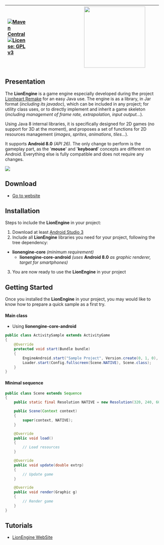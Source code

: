 | [![Maven Central](https://maven-badges.herokuapp.com/maven-central/com.b3dgs.lionengine/lionengine-core-android/badge.svg)](https://maven-badges.herokuapp.com/maven-central/com.b3dgs.lionengine/lionengine-core-android)<br>[![License: GPL v3](https://img.shields.io/badge/License-GPL%20v3-blue.svg)](https://www.gnu.org/licenses/gpl-3.0) | <a href="https://www.b3dgs.com/v7/page.php?lang=en&section=lionengine"><img hspace="170" src="https://user-images.githubusercontent.com/34600369/41530953-b6f4554a-72e9-11e8-9ab1-e49d390a9117.png" width="200"/></a> | [Presentation](#presentation)<br>[Download](#download)<br>[Installation](#installation)<br>[Getting Started](#getting-started)<br>[Tutorials](#tutorials) |
|:---|:---:|---:|

## Presentation

The __LionEngine__ is a game engine especially developed during the project [Lionheart Remake](http://www.b3dgs.com/v7/page.php?lang=en&section=lionheart_remake) for an easy Java use.
The engine is as a library, in Jar format (_including its javadoc_), which can be included in any project;
for utility class uses, or to directly implement and inherit a game skeleton (_including management of frame rate, extrapolation, input output..._).

Using Java 8 internal libraries, it is specifically designed for 2D games (no support for 3D at the moment), and proposes a set of functions for 2D resources management (_images_, _sprites_, _animations_, _tiles_...).

It supports __Android 8.0__ *(API 26)*.
The only change to perform is the gameplay part, as the '__mouse__' and '__keyboard__' concepts are different on Android.
Everything else is fully compatible and does not require any changes.

<a href="http://lionengine.b3dgs.com/v8-4/page.php?lang=en&section=home"><img src="http://lionengine.b3dgs.com/v8-4/img/home/overview_en.png"/></a>

## Download

* [Go to website](http://www.b3dgs.com/v7/page.php?lang=en&section=lionengine)

## Installation

Steps to include the __LionEngine__ in your project:

1. Download at least [Android Studio 3](https://developer.android.com/studio/index.html)
2. Include all __LionEngine__ libraries you need for your project, following the tree dependency:
  * __lionengine-core__ _(minimum requirement)_
    * __lionengine-core-android__ _(uses_ __Android 8.0__ _as graphic renderer, target for smartphones)_
3. You are now ready to use the __LionEngine__ in your project

## Getting Started

Once you installed the __LionEngine__ in your project, you may would like to know how to prepare a quick sample as a first try.

#### Main class

* Using __lionengine-core-android__
```java
public class ActivitySample extends ActivityGame
{
    @Override
    protected void start(Bundle bundle)
    {
        EngineAndroid.start("Sample Project", Version.create(0, 1, 0), this);
        Loader.start(Config.fullscreen(Scene.NATIVE), Scene.class);
    }
}
```

#### Minimal sequence
```java
public class Scene extends Sequence
{
    public static final Resolution NATIVE = new Resolution(320, 240, 60);

    public Scene(Context context)
    {
        super(context, NATIVE);
    }

    @Override
    public void load()
    {
        // Load resources
    }

    @Override
    public void update(double extrp)
    {
        // Update game
    }

    @Override
    public void render(Graphic g)
    {
        // Render game
    }
}
```

## Tutorials

* [LionEngine WebSite](http://lionengine.b3dgs.com)
